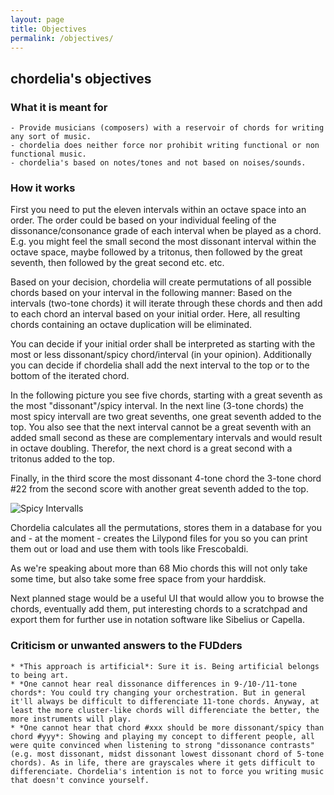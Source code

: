```yaml
---
layout: page
title: Objectives
permalink: /objectives/
---
```

  
  
  
  
## chordelia's objectives
  
### What it is meant for
  
  
  
    - Provide musicians (composers) with a reservoir of chords for writing any sort of music.
    - chordelia does neither force nor prohibit writing functional or non functional music.
    - chordelia's based on notes/tones and not based on noises/sounds.
  
### How it works
  
First you need to put the eleven intervals within an octave space into an order. The order could be based on your individual feeling of the dissonance/consonance grade of each interval when be played as a chord. E.g. you might feel the small second the most dissonant interval within the octave space, maybe followed by a tritonus, then followed by the great seventh, then followed by the great second etc. etc.
  
Based on your decision, chordelia will create permutations of all possible chords based on your interval in the following manner: Based on the intervals (two-tone chords) it will iterate through these chords and then add to each chord an interval based on your initial order. Here, all resulting chords containing an octave duplication will be eliminated.
  
You can decide if your initial order shall be interpreted as starting with the most or less dissonant/spicy chord/interval (in your opinion). Additionally you can decide if chordelia shall add the next interval to the top or to the bottom of the iterated chord. 
  
In the following picture you see five chords, starting with a great seventh as the most "dissonant"/spicy interval. In the next line (3-tone chords) the most spicy intervall are two great sevenths, one great seventh added to the top. You also see that the next interval cannot be a great seventh with an added small second as these are complementary intervals and would result in octave doubling. Therefor, the next chord is a great second with a tritonus added to the top.
  
Finally, in the third score the most dissonant 4-tone chord the 3-tone chord #22 from the second score with another great seventh added to the top.
  
![Spicy Intervalls](/chordelia/img/spicy_intervalls.png)
  
Chordelia calculates all the permutations, stores them in a database for you and - at the moment - creates the Lilypond files for you so you can print them out or load and use them with tools like Frescobaldi.
  
As we're speaking about more than 68 Mio chords this will not only take some time, but also take some free space from your harddisk.
  
Next planned stage would be a useful UI that would allow you to browse the chords, eventually add them, put interesting chords to a scratchpad and export them for further use in notation software like Sibelius or Capella.
  
### Criticism or unwanted answers to the FUDders
  
    * *This approach is artificial*: Sure it is. Being artificial belongs to being art.
    * *One cannot hear real dissonance differences in 9-/10-/11-tone chords*: You could try changing your orchestration. But in general it'll always be difficult to differenciate 11-tone chords. Anyway, at least the more cluster-like chords will differenciate the better, the more instruments will play.
    * *One cannot hear that chord #xxx should be more dissonant/spicy than chord #yyy*: Showing and playing my concept to different people, all were quite convinced when listening to strong "dissonance contrasts" (e.g. most dissonant, midst dissonant lowest dissonant chord of 5-tone chords). As in life, there are grayscales where it gets difficult to differenciate. Chordelia's intention is not to force you writing music that doesn't convince yourself.